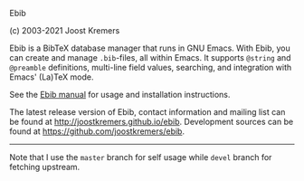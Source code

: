 Ebib

(c) 2003-2021 Joost Kremers

Ebib is a BibTeX database manager that runs in GNU Emacs. With Ebib, you
can create and manage `.bib`-files, all within Emacs. It supports `@string` and
`@preamble` definitions, multi-line field values, searching, and integration
with Emacs' (La)TeX mode.

See the [Ebib manual](http://joostkremers.github.io/ebib/ebib-manual.html)
for usage and installation instructions.

The latest release version of Ebib, contact information and mailing list
can be found at <http://joostkremers.github.io/ebib>. Development sources can be
found at <https://github.com/joostkremers/ebib>.


---

Note that I use the `master` branch for self usage while `devel` branch for fetching upstream.
